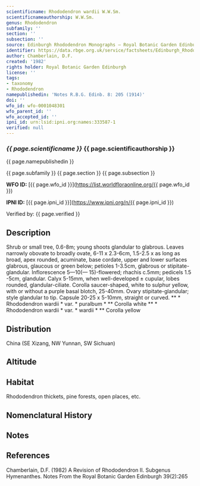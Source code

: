 ```yaml
---
scientificname: Rhododendron wardii W.W.Sm.
scientificnameauthorship: W.W.Sm.
genus: Rhododendron
subfamily: ''
section: ''
subsection: ''
source: Edinburgh Rhododendron Monographs – Royal Botanic Garden Edinburgh
identifier: https://data.rbge.org.uk/service/factsheets/Edinburgh_Rhododendron_Monographs.xhtml
author: Chamberlain, D.F.
created: '1982'
rights holder: Royal Botanic Garden Edinburgh
license: ''
tags:
- taxonomy
- Rhododendron
namepublishedin: 'Notes R.B.G. Edinb. 8: 205 (1914)'
doi: ''
wfo_id: wfo-0001048301
wfo_parent_id: ''
wfo_accepted_id: ''
ipni_id: urn:lsid:ipni.org:names:333587-1
verified: null
---
```

### _{{ page.scientificname }}_ {{ page.scientificauthorship }}
 {{ page.namepublishedin }}

{{ page.subfamily }} {{ page.section }} {{ page.subsection }}

**WFO ID:** [{{ page.wfo_id }}](https://list.worldfloraonline.org/{{ page.wfo_id }})

**IPNI ID:** [{{ page.ipni_id }}](https://www.ipni.org/n/{{ page.ipni_id }})

Verified by: {{ page.verified }}



## Description
Shrub or small tree, 0.6-8m; young shoots glandular to glabrous. Leaves narrowly obovate to broadly ovate, 6-11 x 2.3-6cm, 1.5-2.5 x as long as broad, apex rounded, acuminate, base cordate, upper and lower surfaces glabrous, glaucous or green below; petioles 1-3.5cm, glabrous or stipitate-glandular. Inflorescence 5—10(— 15)-flowered; rhachis c.5mm; pedicels 1.5 -5cm, glandular. Calyx 5-15mm, when well-developed ± cupular, lobes rounded, glandular-ciliate. Corolla saucer-shaped, white to sulphur yellow, with or without a purple basal blotch, 25-40mm. Ovary stipitate-glandular; style glandular to tip. Capsule 20-25 x 5-10mm, straight or curved. ** * Rhododendron wardii * var. * puralbum * ** Corolla white ** * Rhododendron wardii * var. * wardii * ** Corolla yellow

## Distribution
China (SE Xizang, NW Yunnan, SW Sichuan)

## Altitude


## Habitat
Rhododendron thickets, pine forests, open places, etc.

## Nomenclatural History

                       
## Notes


## References

Chamberlain, D.F. (1982) A Revision of Rhododendron II. Subgenus Hymenanthes. Notes From the Royal Botanic Garden Edinburgh 39(2):265
